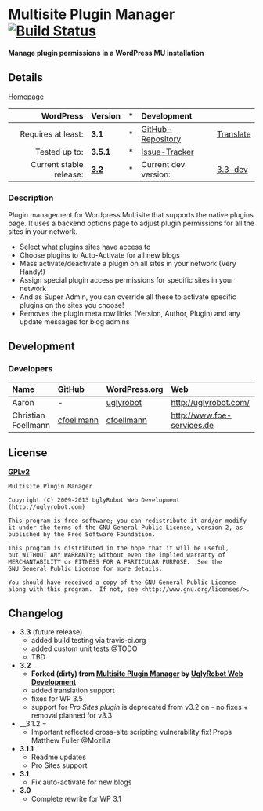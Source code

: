 # Multisite Plugin Manager [![Build Status](https://travis-ci.org/wp-repository/multisite-plugin-manager.png?branch=master)](https://travis-ci.org/wp-repository/multisite-plugin-manager)
__Manage plugin permissions in a WordPress MU installation__

## Details
[Homepage][1.1]

| WordPress					| Version			| *		| Development				|					|
| ----:						| :----				| :---: | :----						| :----				|
| Requires at least:		| __3.1__			| *		| [GitHub-Repository][1.3]	| [Translate][1.7]	|
| Tested up to:				| __3.5.1__			| *		| [Issue-Tracker][1.4]		|					|
| Current stable release:	| __[3.2][1.5]__	| *		| Current dev version:		| [3.3-dev][1.8]	|

[1.1]: https://github.com/wp-repository/mutlisite-plugin-manager
[1.3]: https://github.com/wp-repository/mutlisite-plugin-manager
[1.4]: https://github.com/wp-repository/mutlisite-plugin-manager/issues
[1.5]: https://github.com/wp-repository/mutlisite-plugin-manager/archive/3.2.zip
[1.7]: https://translate.foe-services.de/projects/mutlisite-plugin-manager
[1.8]: https://github.com/wp-repository/multisite-plugin-manager/archive/master.zip

### Description
Plugin management for Wordpress Multisite that supports the native plugins page. 
It uses a backend options page to adjust plugin permissions for all the sites in your network.

* Select what plugins sites have access to
* Choose plugins to Auto-Activate for all new blogs
* Mass activate/deactivate a plugin on all sites in your network (Very Handy!)
* Assign special plugin access permissions for specific sites in your network
* And as Super Admin, you can override all these to activate specific plugins on the sites you choose!
* Removes the plugin meta row links (Version, Author, Plugin) and any update messages for blog admins


## Development
### Developers
| Name					| GitHub				| WordPress.org			| Web									| Status				|
| :----					| :----					| :----					| :----									| ----:					|
| Aaron					| -						| [uglyrobot][2.3.2]	| http://uglyrobot.com/					| Inactive				|
| Christian Foellmann	| [cfoellmann][2.4.1]	| [cfoellmann][2.4.2]	| http://www.foe-services.de			| Current maintainer	|

[2.3.2]: http://profiles.wordpress.org/uglyrobot
[2.4.1]: https://github.com/cfoellmann
[2.4.2]: http://profiles.wordpress.org/cfoellmann


## License
__[GPLv2](http://www.gnu.org/licenses/gpl-2.0.html)__

	Multisite Plugin Manager

	Copyright (C) 2009-2013 UglyRobot Web Development (http://uglyrobot.com)

	This program is free software; you can redistribute it and/or modify
	it under the terms of the GNU General Public License, version 2, as 
	published by the Free Software Foundation.

	This program is distributed in the hope that it will be useful,
	but WITHOUT ANY WARRANTY; without even the implied warranty of
	MERCHANTABILITY or FITNESS FOR A PARTICULAR PURPOSE.  See the
	GNU General Public License for more details.

	You should have received a copy of the GNU General Public License
	along with this program.  If not, see <http://www.gnu.org/licenses/>. 


## Changelog
* __3.3__ (future release)
	* added build testing via travis-ci.org
	* added custom unit tests @TODO
	* TBD
* __3.2__
	* __Forked (dirty) from [Multisite Plugin Manager](http://wordpress.org/extend/plugins/multisite-plugin-manager/) by [UglyRobot Web Development](http://uglyrobot.com)__
	* added translation support
	* fixes for WP 3.5
	* support for *Pro Sites plugin* is deprecated from v3.2 on - no fixes + removal planned for v3.3
* __3.1.2 =
	* Important reflected cross-site scripting vulnerability fix! Props Matthew Fuller @Mozilla 
* __3.1.1__
	* Readme updates
	* Pro Sites support
* __3.1__
	* Fix auto-activate for new blogs
* __3.0__
	* Complete rewrite for WP 3.1